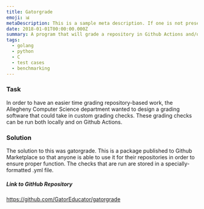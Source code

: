 ```yaml
---
title: Gatorgrade
emoji: 📊
metaDescription: This is a sample meta description. If one is not present in your page/project's front matter, the default metadata description will be used instead.
date: 2018-01-01T00:00:00.000Z
summary: A program that will grade a repository in Github Actions and/or in a local repository using checks created in a yml file.
tags:
  - golang
  - python
  - C
  - test cases
  - benchmarking
---
```


### Task

In order to have an easier time grading repository-based work, the Allegheny Computer Science department wanted to design a grading software that could take in custom grading checks. These grading checks can be run both locally and on Github Actions.

### Solution

The solution to this was gatorgrade. This is a package published to Github Marketplace so that anyone is able to use it for their repositories in order to ensure proper function. The checks that are run are stored in a specially-formatted .yml file.

##### Link to GitHub Repository

<https://github.com/GatorEducator/gatorgrade>
